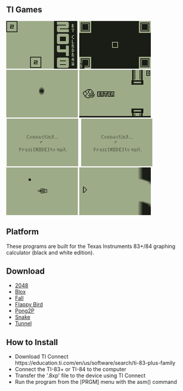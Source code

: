 ## TI Games

![](2048/screenshot.gif) ![](blox/screenshot.gif) ![](fall/screenshot.gif) ![](flappy-bird/screenshot.gif) ![](pong-2p/screenshot.gif) ![](snake/screenshot.gif) ![](tunnel/screenshot.gif)

## Platform

These programs are built for the Texas Instruments 83+/84 graphing calculator (black and white edition).

## Download

* [2048](2048/2048.8xp)
* [Blox](blox/blox.8xp)
* [Fall](fall/fall.8xp)
* [Flappy Bird](flappy-bird/flappy-bird.8xp)
* [Pong2P](pong-2p/pong-2p.8xp)
* [Snake](snake/snake.8xp)
* [Tunnel](tunnel/tunnel.8xp)

## How to Install

<ul>
<li>Download TI Connect<br>https://education.ti.com/en/us/software/search/ti-83-plus-family</li>
<li>Connect the TI-83+ or TI-84 to the computer</li>
<li>Transfer the '.8xp' file to the device using TI Connect</li>
<li>Run the program from the [PRGM] menu with the asm() command</li>
</ul>
